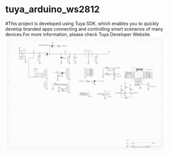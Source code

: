 # tuya_arduino_ws2812
#This project is developed using Tuya SDK, which enables you to quickly develop branded apps connecting and controlling smart scenarios of many devices.For more information, please check Tuya Developer Website.
![截图](https://github.com/kkmgc/tuya_arduino_adk/blob/main/1(2).png)
